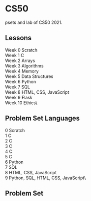# CS50
psets and lab of CS50 2021.

## Lessons
Week 0 Scratch\
Week 1 C\
Week 2 Arrays\
Week 3 Algorithms\
Week 4 Memory\
Week 5 Data Structures\
Week 6 Python\
Week 7 SQL\
Week 8 HTML, CSS, JavaScript\
Week 9 Flask\
Week 10 Ethics\


## Problem Set Languages
0	Scratch\
1	C\
2	C\
3	C\
4	C\
5	C\
6	Python\
7	SQL\
8	HTML, CSS, JavaScript\
9	Python, SQL, HTML, CSS, JavaScript\


## Problem Set

